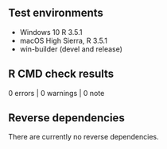 ## Test environments
* Windows 10 R 3.5.1
* macOS High Sierra, R 3.5.1
* win-builder (devel and release)

## R CMD check results
0 errors | 0 warnings | 0 note

## Reverse dependencies
There are currently no reverse dependencies.
